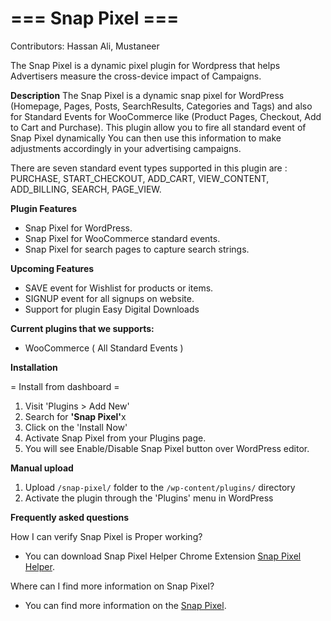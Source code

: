 <h1>=== Snap Pixel ===</h1>
Contributors: Hassan Ali, Mustaneer 

The Snap Pixel is a dynamic pixel plugin for Wordpress that helps Advertisers measure the cross-device impact of Campaigns.

<strong>Description</strong>
The Snap Pixel is a dynamic snap pixel for WordPress (Homepage, Pages, Posts, SearchResults, Categories and Tags) and also for Standard Events for WooCommerce like (Product Pages, Checkout, Add to Cart and Purchase).
This plugin allow you to fire all standard event of Snap Pixel dynamically You can then use this information to make adjustments accordingly in your advertising campaigns.

There are seven standard event types supported in this plugin are : PURCHASE, START_CHECKOUT, ADD_CART, VIEW_CONTENT, ADD_BILLING, SEARCH, PAGE_VIEW.


<strong>Plugin Features</strong><br />

* Snap Pixel for WordPress.
* Snap Pixel for WooCommerce standard events.
* Snap Pixel for search pages to capture search strings.


<strong>Upcoming Features</strong><br />
* SAVE event for Wishlist for products or items.
* SIGNUP event for all signups on website.
* Support for plugin Easy Digital Downloads


<strong>Current plugins that we supports:</strong>
* WooCommerce ( All Standard Events )

<strong>Installation </strong>

= Install from dashboard =
1. Visit 'Plugins > Add New'
2. Search for <strong>'Snap Pixel'</strong>x
3. Click on the 'Install Now'
4. Activate Snap Pixel from your Plugins page.
5. You will see Enable/Disable Snap Pixel button over WordPress editor.

<strong> Manual upload </strong>
1. Upload `/snap-pixel/` folder to the `/wp-content/plugins/` directory
2. Activate the plugin through the 'Plugins' menu in WordPress

<strong> Frequently asked questions </strong>

How I can verify Snap Pixel is Proper working?
*  You can download Snap Pixel Helper Chrome Extension <a href="https://chrome.google.com/webstore/detail/snap-pixel-helper/hnlbfcoodjpconffdbddfglilhkhpdnf">Snap Pixel Helper</a>.

Where can I find more information on Snap Pixel?
*  You can find more information on the <a href="https://businesshelp.snapchat.com/en-US/article/snap-pixel-about">Snap Pixel</a>.
